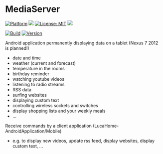 # MediaServer

[![Platform](https://img.shields.io/badge/platform-Android-blue.svg)](https://www.android.com)
<a target="_blank" href="https://android-arsenal.com/api?level=24" title="API24+"><img src="https://img.shields.io/badge/API-24+-blue.svg" /></a>
[![License: MIT](https://img.shields.io/badge/License-MIT-blue.svg)](https://opensource.org/licenses/MIT)
<a target="_blank" href="https://www.paypal.me/GuepardoApps" title="Donate using PayPal"><img src="https://img.shields.io/badge/paypal-donate-blue.svg" /></a>

[![Build](https://img.shields.io/badge/build-WIP-red.svg)](https://github.com/GuepardoApps/LucaHome-AndroidApplication/tree/develop/mediaserver)
[![Version](https://img.shields.io/badge/version-v6.0.0.180215-blue.svg)](https://github.com/GuepardoApps/LucaHome-AndroidApplication/tree/develop/mediaserver)

Android application permanently displaying data on a tablet (Nexus 7 2012 is planned!)
- date and time
- weather (current and forecast)
- temperature in the rooms
- birthday reminder
- watching youtube videos
- listening to radio streams
- RSS data
- surfing websites
- displaying custom text
- controlling wireless sockets and switches
- display shopping lists and your weekly meals
- ...

Receive commands by a client application (LucaHome-AndroidApplication/Mobile)
- e.g. to display new videos, update rss feed, display websites, display custom text, ...